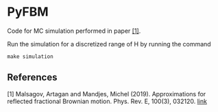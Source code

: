 PyFBM
=====

Code for MC simulation performed in paper [[1]](#1).

Run the simulation for a discretized range of H by running the command 
```console
make simulation
```

## References
<a id="1">[1]</a> 
Malsagov, Artagan and Mandjes, Michel (2019).
Approximations for reflected fractional Brownian motion. 
Phys. Rev. E, 100(3), 032120.
[link](https://journals.aps.org/pre/abstract/10.1103/PhysRevE.100.032120)
